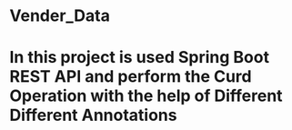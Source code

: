 # Vender_Data
# In this project is used Spring Boot REST API and perform the Curd Operation with the help of Different Different Annotations
